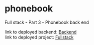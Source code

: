 # phonebook
Full stack - Part 3 - Phonebook back end

link to deployed backend: [Backend](https://pure-sea-55057.herokuapp.com/api/persons)<br>
link to deployed project: [Fullstack](https://pure-sea-55057.herokuapp.com/)
